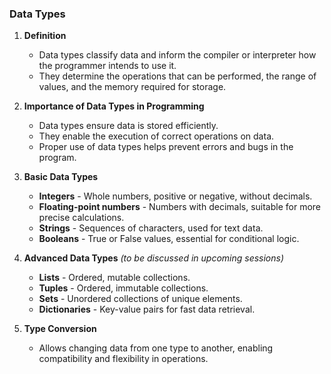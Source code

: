 ### Data Types

1. **Definition**  
   - Data types classify data and inform the compiler or interpreter how the programmer intends to use it.
   - They determine the operations that can be performed, the range of values, and the memory required for storage.

2. **Importance of Data Types in Programming**  
   - Data types ensure data is stored efficiently.
   - They enable the execution of correct operations on data.
   - Proper use of data types helps prevent errors and bugs in the program.

3. **Basic Data Types**
   - **Integers** - Whole numbers, positive or negative, without decimals.
   - **Floating-point numbers** - Numbers with decimals, suitable for more precise calculations.
   - **Strings** - Sequences of characters, used for text data.
   - **Booleans** - True or False values, essential for conditional logic.

4. **Advanced Data Types** *(to be discussed in upcoming sessions)*
   - **Lists** - Ordered, mutable collections.
   - **Tuples** - Ordered, immutable collections.
   - **Sets** - Unordered collections of unique elements.
   - **Dictionaries** - Key-value pairs for fast data retrieval.

5. **Type Conversion**
   - Allows changing data from one type to another, enabling compatibility and flexibility in operations.
